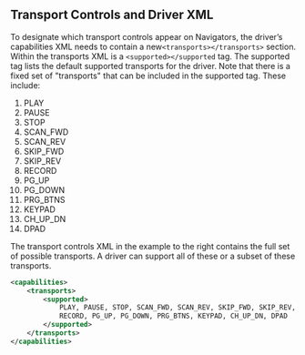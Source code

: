 ## Transport Controls and Driver XML

To designate which transport controls appear on Navigators, the driver’s capabilities XML needs to contain a new`<transports></transports>` section. Within the transports XML is a `<supported></supported` tag. The supported tag lists the default supported transports for the driver. Note that there is a fixed set of "transports" that can be included in the supported tag. These include:

1. PLAY
2. PAUSE
3. STOP
4. SCAN\_FWD
5. SCAN\_REV
6. SKIP\_FWD
7. SKIP\_REV
8. RECORD 
9. PG\_UP
10. PG\_DOWN
11. PRG\_BTNS
12. KEYPAD
13. CH\_UP\_DN
14. DPAD

The transport controls XML in the example to the right contains the full set of possible transports. A driver can support all of these or a subset of these transports. 


```xml
<capabilities>
    <transports>
        <supported>
            PLAY, PAUSE, STOP, SCAN_FWD, SCAN_REV, SKIP_FWD, SKIP_REV,
            RECORD, PG_UP, PG_DOWN, PRG_BTNS, KEYPAD, CH_UP_DN, DPAD
        </supported>
    </transports>
</capabilities>
```
